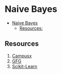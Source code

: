 # Naive Bayes

<!--toc:start-->

- [Naive Bayes](#naive-bayes)
  - [Resources:](#resources)
  <!--toc:end-->

## Resources

1. [Campusx](https://youtube.com/playlist?list=PLKnIA16_RmvYNbPMB6ofVLRCcTPUAftdY&si=BKlCbFTOrDXPSHjI)
2. [GFG](https://www.geeksforgeeks.org/naive-bayes-classifiers/)
3. [Scikit-Learn](https://scikit-learn.org/stable/modules/naive_bayes.html)
